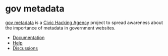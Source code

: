 # gov metadata

[gov metadata](https://gov-metadata.civichackingagency.org) is a [Civic Hacking Agency](https://gov-metadata.civichacking.org) project to spread awareness about the importance of metadata in government websites.

* [Documentation](https://gov-metadata.civichackingagency.org/docs)
* [Help](https://gov-metadata.civichackingagency.org/help)
* [Discussions](https://github.com/civichackingagency/gov-metadata/discussions)